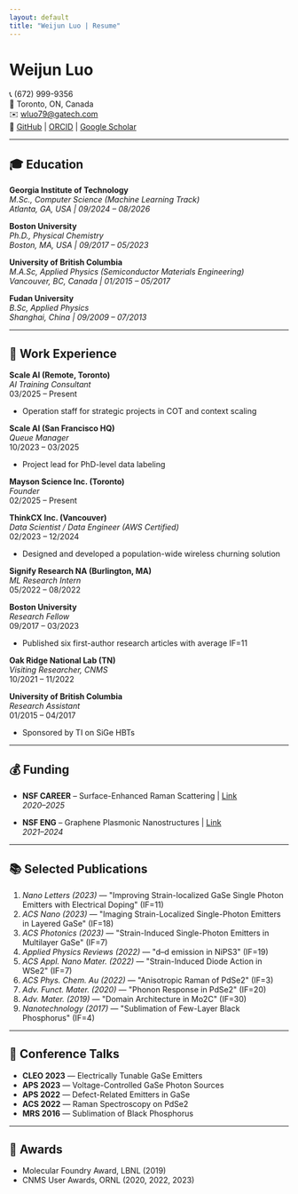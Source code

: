 ```yaml
---
layout: default
title: "Weijun Luo | Resume"
---
```


# Weijun Luo

📞 (672) 999-9356  
📍 Toronto, ON, Canada  
✉️ wluo79@gatech.com  
🔗 [GitHub](https://github.com/arenasluo) | [ORCID](https://orcid.org/0000-0002-6048-5164) | [Google Scholar](https://scholar.google.ca/citations?user=-ws6WvsAAAAJ&hl=en)

---

## 🎓 Education

**Georgia Institute of Technology**  
*M.Sc., Computer Science (Machine Learning Track)*  
_Atlanta, GA, USA | 09/2024 – 08/2026_

**Boston University**  
*Ph.D., Physical Chemistry*  
_Boston, MA, USA | 09/2017 – 05/2023_

**University of British Columbia**  
*M.A.Sc, Applied Physics (Semiconductor Materials Engineering)*  
_Vancouver, BC, Canada | 01/2015 – 05/2017_

**Fudan University**  
*B.Sc, Applied Physics*  
_Shanghai, China | 09/2009 – 07/2013_

---

## 💼 Work Experience

**Scale AI (Remote, Toronto)**  
*AI Training Consultant*  
03/2025 – Present  
- Operation staff for strategic projects in COT and context scaling

**Scale AI (San Francisco HQ)**  
*Queue Manager*  
10/2023 – 03/2025  
- Project lead for PhD-level data labeling

**Mayson Science Inc. (Toronto)**  
*Founder*  
02/2025 – Present

**ThinkCX Inc. (Vancouver)**  
*Data Scientist / Data Engineer (AWS Certified)*  
02/2023 – 12/2024  
- Designed and developed a population-wide wireless churning solution

**Signify Research NA (Burlington, MA)**  
*ML Research Intern*  
05/2022 – 08/2022

**Boston University**  
*Research Fellow*  
09/2017 – 03/2023  
- Published six first-author research articles with average IF=11

**Oak Ridge National Lab (TN)**  
*Visiting Researcher, CNMS*  
10/2021 – 11/2022

**University of British Columbia**  
*Research Assistant*  
01/2015 – 04/2017  
- Sponsored by TI on SiGe HBTs

---

## 💰 Funding

- **NSF CAREER** – Surface-Enhanced Raman Scattering | [Link](https://app.dimensions.ai/details/grant/grant.8966022)  
  *2020–2025*

- **NSF ENG** – Graphene Plasmonic Nanostructures | [Link](https://app.dimensions.ai/details/grant/grant.970547)  
  *2021–2024*

---

## 📚 Selected Publications

1. *Nano Letters (2023)* — "Improving Strain-localized GaSe Single Photon Emitters with Electrical Doping" (IF=11)  
2. *ACS Nano (2023)* — "Imaging Strain-Localized Single-Photon Emitters in Layered GaSe" (IF=18)  
3. *ACS Photonics (2023)* — "Strain-Induced Single-Photon Emitters in Multilayer GaSe" (IF=7)  
4. *Applied Physics Reviews (2022)* — "d–d emission in NiPS3" (IF=19)  
5. *ACS Appl. Nano Mater. (2022)* — "Strain-Induced Diode Action in WSe2" (IF=7)  
6. *ACS Phys. Chem. Au (2022)* — "Anisotropic Raman of PdSe2" (IF=3)  
7. *Adv. Funct. Mater. (2020)* — "Phonon Response in PdSe2" (IF=20)  
8. *Adv. Mater. (2019)* — "Domain Architecture in Mo2C" (IF=30)  
9. *Nanotechnology (2017)* — "Sublimation of Few-Layer Black Phosphorus" (IF=4)

---

## 🎤 Conference Talks

- **CLEO 2023** — Electrically Tunable GaSe Emitters  
- **APS 2023** — Voltage-Controlled GaSe Photon Sources  
- **APS 2022** — Defect-Related Emitters in GaSe  
- **ACS 2022** — Raman Spectroscopy on PdSe2  
- **MRS 2016** — Sublimation of Black Phosphorus

---

## 🏅 Awards

- Molecular Foundry Award, LBNL (2019)  
- CNMS User Awards, ORNL (2020, 2022, 2023)
